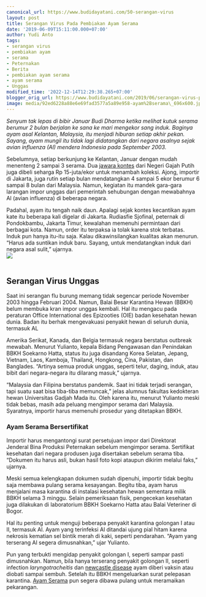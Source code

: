 ```yaml
---
canonical_url: https://www.budidayatani.com/50-serangan-virus
layout: post
title: Serangan Virus Pada Pembiakan Ayam Serama
date: '2019-06-09T15:11:00.000+07:00'
author: Yudi Anto
tags:
- serangan virus
- pembiakan ayam
- serama
- Peternakan
- Berita
- pembiakan ayam serama
- ayam serama
- Unggas
modified_time: '2022-12-14T12:29:38.265+07:00'
blogger_orig_url: https://www.budidayatani.com/2019/06/serangan-virus-pada-pembiakan-ayam.html
image: media/92ed6228a88e6e69fad3577a5a89e958-ayam%2Bserama\_696x600.jpg
---
```

*Senyum tak lepas di bibir Januar Budi Dharma ketika melihat kutuk serama berumur 2 bulan berjalan ke sana ke mari mengekor sang induk. Baginya ayam asal Kelantan, Malaysia, itu menjadi hiburan setiap akhir pekan. Sayang, ayam mungil itu tidak lagi didatangkan dari negara asalnya sejak avian influenza (Al) mendera Indonesia pada September 2003.*   
  
Sebelumnya, setiap berkunjung ke Kelantan, Januar dengan mudah menenteng 2 sampai 3 serama. Dua [jawara kontes](https://www.budidayatani.com/para-jawara-kontes-arwana-shelookred.html) dari Negeri Gajah Putih juga dibeli seharga Rp 15-juta/ekor untuk menambah koleksi. Ajong, importir di Jakarta, juga rutin setiap bulan mendatangkan 4 sampai 5 ekor berumur 6 sampai 8 bulan dari Malaysia. Namun, kegiatan itu mandek gara-gara larangan impor unggas dari pemerintah sehubungan dengan mewabahnya Al (avian influenza) di beberapa negara.  
  
Padahal, ayam itu tengah naik daun. Apalagi sejak kontes kecantikan ayam kate itu beberapa kali digelar di Jakarta. Rudiasfie Sjofinal, peternak di Pondokbambu, Jakarta Timur, kewalahan memenuhi permintaan dari berbagai kota. Namun, order itu terpaksa ia tolak karena stok terbatas. Induk pun hanya itu-itu saja. Kalau dikawinsilangkan kualitas akan menurun. “Harus ada suntikan induk baru. Sayang, untuk mendatangkan induk dari negara asal sulit,” ujarnya.  
[![](https://i0.wp.com/1.bp.blogspot.com/-TzIrgE7zDvc/XPw5xEYD7MI/AAAAAAAABuo/h8ITDeyyHn0tY0cYBBwBX-ey6U3U2JJAACLcBGAs/s320/ayam%2Bserama_696x600.jpg?resize=320%2C275&ssl=1)](https://i2.wp.com/1.bp.blogspot.com/-TzIrgE7zDvc/XPw5xEYD7MI/AAAAAAAABuo/h8ITDeyyHn0tY0cYBBwBX-ey6U3U2JJAACLcBGAs/s1600/ayam%2Bserama_696x600.jpg?ssl=1)  
   
## Serangan Virus Unggas

  
Saat ini serangan flu burung memang tidak segencar periode November 2003 hingga Februari 2004. Namun, Balai Besar Karantina Hewan (BBKH) belum membuka kran impor unggas kembali. Hal itu mengacu pada peraturan Office International des Epizooties (OIE) badan kesehatan hewan dunia. Badan itu berhak mengevakuasi penyakit hewan di seluruh dunia, termasuk AL  
  
Amerika Serikat, Kanada, dan Belgia termasuk negara berstatus outbreak mewabah. Menurut Yulianto, kepala Bidang Pengawasan dan Penindakan BBKH Soekarno Hatta, status itu juga disandang Korea Selatan, Jepang, Vietnam, Laos, Kamboja, Thailand, Hongkong, Cina, Pakistan, dan Banglades. “Artinya semua produk unggas, seperti telur, daging, induk, atau bibit dari negara-negara itu dilarang masuk,” ujarnya.  
  
“Malaysia dan Filipina berstatus pandemik. Saat ini tidak terjadi serangan, tapi suatu saat bisa tiba-tiba memuncak,” jelas alumnus fakultas kedokteran hewan Universitas Gadjah Mada itu. Oleh karena itu, menurut Yulianto meski tidak bebas, masih ada peluang mengimpor serama dari Malaysia. Syaratnya, importir harus memenuhi prosedur yang ditetapkan BBKH.  
### Ayam Serama Bersertifikat

  
Importir harus mengantongi surat persetujuan impor dari Direktorat Jenderal Bina Produksi Peternakan sebelum mengimpor serama. Sertifikat kesehatan dari negara produsen juga disertakan sebelum serama tiba. “Dokumen itu harus asli, bukan hasil foto kopi ataupun dikirim melalui faks,” ujarnya.  
  
Meski semua kelengkapan dokumen sudah dipenuhi, importir tidak begitu saja membawa pulang serama kesayangan. Begitu tiba, ayam harus menjalani masa karantina di instalasi kesehatan hewan sementara milik BBKH selama 3 minggu. Selain pemeriksaan fisik, pengecekan kesehatan juga dilakukan di laboratorium BBKH Soekarno Hatta atau Balai Veteriner di Bogor.  
  
Hal itu penting untuk menguji beberapa penyakit karantina golongan I atau II, termasuk Al. Ayam yang terinfeksi Al ditandai ujung pial hitam karena nekrosis kematian sel bintik merah di kaki, seperti pendarahan. “Ayam yang terserang Al segera dimusnahkan,” ujar Yulianto.  
  
Pun yang terbukti mengidap penyakit golongan I, seperti sampar pasti dimusnahkan. Namun, bila hanya terserang penyakit golongan II, seperti infection *laryngotracheitis* dan [newcastle disease](https://www.msdvetmanual.com/poultry/newcastle-disease-and-other-paramyxovirus-infections/newcastle-disease-in-poultry) ayam diberi vaksin atau diobati sampai sembuh. Setelah itu BBKH mengeluarkan surat pelepasan karantina. [Ayam Serama](https://www.budidayatani.com/irama-hidup-karena-si-busung-dada.html) pun segera dibawa pulang untuk meramaikan pekarangan.